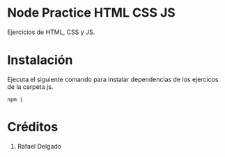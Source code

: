 # Node Practice HTML CSS JS

Ejercicios de HTML, CSS y JS.

# Instalación

Ejecuta el siguiente comando para instalar dependencias de los ejercicos de la carpeta js.

`npm i`

# Créditos

1. Rafael Delgado
